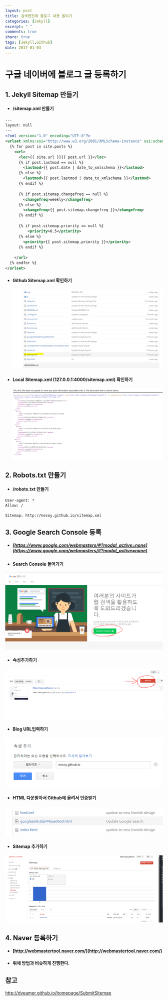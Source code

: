 ```yaml
---
layout: post
title: 검색엔진에 블로그 내용 올리기
categories: [Jekyll]
excerpt: " "
comments: true
share: true
tags: [Jekyll,Github]
date: 2017-01-03
---
```


# **구글 네이버에 블로그 글 등록하기**

## 1. Jekyll Sitemap 만들기
- #### /sitemap.xml 만들기

``` xml
---
layout: null
---
<?xml version="1.0" encoding="UTF-8"?>
<urlset xmlns:xsi="http://www.w3.org/2001/XMLSchema-instance" xsi:schemaLocation="http://www.sitemaps.org/schemas/sitemap/0.9 http://www.sitemaps.org/schemas/sitemap/0.9/sitemap.xsd" xmlns="http://www.sitemaps.org/schemas/sitemap/0.9">
  {% for post in site.posts %}
    <url>
      <loc>{{ site.url }}{{ post.url }}</loc>
      {% if post.lastmod == null %}
        <lastmod>{{ post.date | date_to_xmlschema }}</lastmod>
      {% else %}
        <lastmod>{{ post.lastmod | date_to_xmlschema }}</lastmod>
      {% endif %}

      {% if post.sitemap.changefreq == null %}
        <changefreq>weekly</changefreq>
      {% else %}
        <changefreq>{{ post.sitemap.changefreq }}</changefreq>
      {% endif %}

      {% if post.sitemap.priority == null %}
          <priority>0.5</priority>
      {% else %}
        <priority>{{ post.sitemap.priority }}</priority>
      {% endif %}

    </url>
  {% endfor %}
</urlset>
```

- #### Github Sitemap.xml 확인하기
  ![No Image](/assets/posts/20170103/sitemap.PNG)

- #### Local Sitemap.xml (127.0.0.1:4000/sitemap.xml) 확인하기
  ![No Image](/assets/posts/20170103/sitemap2.PNG)

## 2. Robots.txt 만들기
- #### /robots.txt 만들기

```
User-agent: *
Allow: /

Sitemap: http://nesoy.github.io/sitemap.xml
```

## 3. Google Search Console 등록
- ##### [https://www.google.com/webmasters/#?modal_active=none](https://www.google.com/webmasters/#?modal_active=none)

- #### Search Console 들어가기
![No Image](/assets/posts/20170103/googleSearch.PNG)

- #### 속성추가하기
![No Image](/assets/posts/20170103/googleSearch2.PNG)

- #### Blog URL입력하기
![No Image](/assets/posts/20170103/googleSearch3.PNG)

- #### HTML 다운받아서 Github에 올려서 인증받기
![No Image](/assets/posts/20170103/googleSearch4.PNG)

- #### Sitemap 추가하기
![No Image](/assets/posts/20170103/googleSearch5.PNG)

## 4. Naver 등록하기
- #### [http://webmastertool.naver.com/](http://webmastertool.naver.com/)
- #### 위에 방법과 비슷하게 진행한다.


## 참고

<http://dveamer.github.io/homepage/SubmitSitemap>

